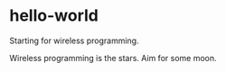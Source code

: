 # hello-world
Starting for wireless programming.

Wireless programming is the stars. Aim for some moon.
